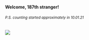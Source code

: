 #### Welcome, 187th stranger!

###### <sup>P.S. counting started approximately in 10.01.21</sup>

<img src="https://kraftwerk28.pp.ua/vcnt.png"></img>
